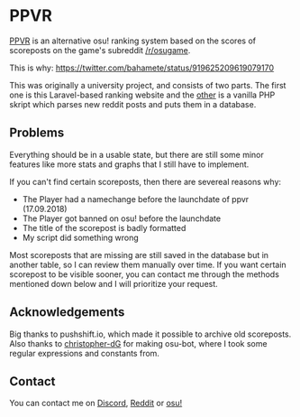 # PPVR

[PPVR](https://ppvr.andrus.io/) is an alternative osu! ranking system based on the scores of scoreposts on the game's subreddit [/r/osugame](https://www.reddit.com/r/osugame/).

This is why: https://twitter.com/bahamete/status/919625209619079170


This was originally a university project, and consists of two parts. The first one is this Laravel-based ranking website and the [other](https://github.com/Andrusowski/ppvr-bot) is a vanilla PHP skript which parses new reddit posts and puts them in a database.

## Problems
Everything should be in a usable state, but there are still some minor features like more stats and graphs that I still have to implement.

If you can't find certain scoreposts, then there are severeal reasons why:
- The Player had a namechange before the launchdate of ppvr (17.09.2018)
- The Player got banned on osu! before the launchdate
- The title of the scorepost is badly formatted
- My script did something wrong

Most scoreposts that are missing are still saved in the database but in another table, so I can review them manually over time. If you want certain scorepost to be visible sooner, you can contact me through the methods mentioned down below and I will prioritize your request.

## Acknowledgements
Big thanks to pushshift.io, which made it possible to archive old scoreposts. Also thanks to [christopher-dG](https://github.com/christopher-dG) for making osu-bot, where I took some regular expressions and constants from.

## Contact
You can contact me on [Discord](https://discordapp.com/users/86760014068355072), [Reddit](https://www.reddit.com/message/compose?to=Andruz) or [osu!](https://osu.ppy.sh/home/messages/users/2924006)
